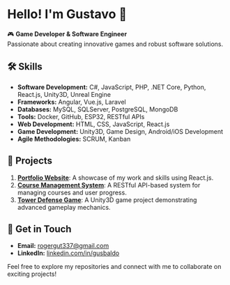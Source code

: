 # Hello! I'm Gustavo 👋

🎮 **Game Developer & Software Engineer**  
Passionate about creating innovative games and robust software solutions.

## 🛠️ Skills
- **Software Development:** C#, JavaScript, PHP, .NET Core, Python, React.js, Unity3D, Unreal Engine  
- **Frameworks:** Angular, Vue.js, Laravel  
- **Databases:** MySQL, SQLServer, PostgreSQL, MongoDB  
- **Tools:** Docker, GitHub, ESP32, RESTful APIs  
- **Web Development:** HTML, CSS, JavaScript, React.js  
- **Game Development:** Unity3D, Game Design, Android/iOS Development  
- **Agile Methodologies:** SCRUM, Kanban  

## 🚀 Projects
1. [**Portfolio Website**](https://github.com/Gusbaldo123/Portfolio_Website): A showcase of my work and skills using React.js.  
2. [**Course Management System**](https://github.com/Gusbaldo123/CourseManagementSystem): A RESTful API-based system for managing courses and user progress.  
3. [**Tower Defense Game**](https://github.com/Gusbaldo123/TowerDefenseGame): A Unity3D game project demonstrating advanced gameplay mechanics.

## 📧 Get in Touch
- **Email:** rogergut337@gmail.com  
- **LinkedIn:** [linkedin.com/in/gusbaldo](https://linkedin.com/in/gustavorbpereira)  

Feel free to explore my repositories and connect with me to collaborate on exciting projects!
